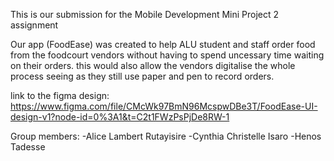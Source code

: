 This is our submission for the Mobile Development Mini Project 2 assignment 

Our app (FoodEase) was created to help ALU student and staff order food from the foodcourt vendors without having to spend uncessary time waiting on their orders. this would also allow the vendors digitalise the whole process seeing as they still use paper and pen to record orders.


link to the figma design: https://www.figma.com/file/CMcWk97BmN96McspwDBe3T/FoodEase-UI-design-v1?node-id=0%3A1&t=C2t1FWzPsPjDe8RW-1

Group 
  members:
    -Alice Lambert Rutayisire
    -Cynthia Christelle Isaro
    -Henos Tadesse
